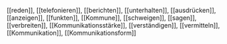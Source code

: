 [[reden]], [[telefonieren]], [[berichten]], [[unterhalten]], [[ausdrücken]], [[anzeigen]], [[funkten]], [[Kommune]], [[schweigen]], [[sagen]], [[verbreiten]], [[Kommunikationsstärke]], [[verständigen]], [[vermitteln]], [[Kommunikation]], [[Kommunikationsform]]